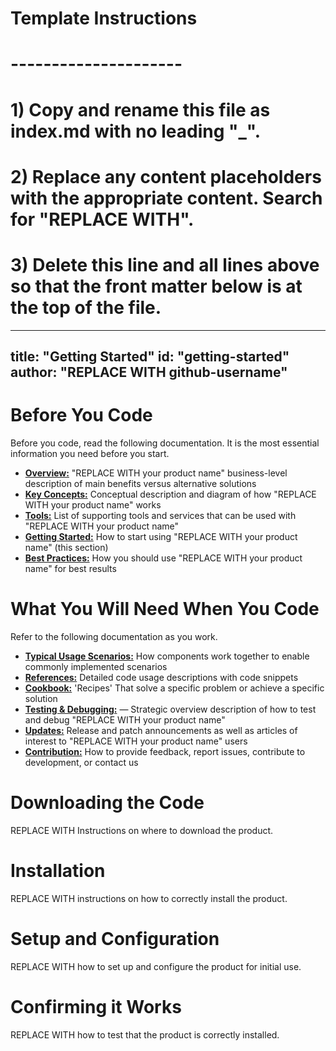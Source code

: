 # Template Instructions
# ---------------------
# 1) Copy and rename this file as index.md with no leading "_".
# 2) Replace any content placeholders with the appropriate content. Search for "REPLACE WITH".
# 3) Delete this line and all lines above so that the front matter below is at the top of the file. 
---
title: "Getting Started"
id: "getting-started" 
author: "REPLACE WITH github-username"
---

# Before You Code

Before you code, read the following documentation. It is the most essential information you need before you start.

* **[Overview:](../overview)** "REPLACE WITH your product name" business-level description of main benefits versus alternative solutions
* **[Key Concepts:](../key-concepts)** Conceptual description and diagram of how "REPLACE WITH your product name" works
* **[Tools:](../tools)** List of supporting tools and services that can be used with "REPLACE WITH your product name" 
* **[Getting Started:](../getting-started)** How to start using "REPLACE WITH your product name" (this section)
* **[Best Practices:](../best-practices)** How you should use "REPLACE WITH your product name" for best results

# What You Will Need When You Code

Refer to the following documentation as you work. 

* **[Typical Usage Scenarios:](../typical-scenarios)** How components work together to enable commonly implemented scenarios
* **[References:](../references)** Detailed code usage descriptions with code snippets
* **[Cookbook:](../cookbook)** 'Recipes' That solve a specific problem or achieve a specific solution
* **[Testing & Debugging:](../testing)** — Strategic overview description of how to test and debug "REPLACE WITH your product name"
* **[Updates:](../updates)** Release and patch announcements as well as articles of interest to "REPLACE WITH your product name" users
* **[Contribution:](../contribution)** How to provide feedback, report issues, contribute to development, or contact us

# Downloading the Code

REPLACE WITH Instructions on where to download the product.

# Installation

REPLACE WITH instructions on how to correctly install the product.

# Setup and Configuration

REPLACE WITH how to set up and configure the product for initial use.

# Confirming it Works

REPLACE WITH how to test that the product is correctly installed.